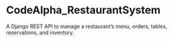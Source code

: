 # CodeAlpha_RestaurantSystem
A Django REST API to manage a restaurant’s menu, orders, tables, reservations, and inventory.
